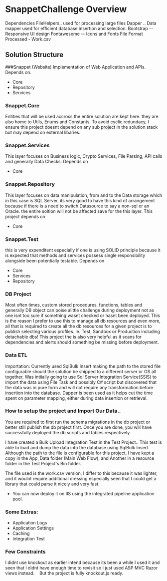 # SnappetChallenge Overview
Dependencies
FileHelpers.. used for processing large files 
Dapper .. Data mapper used for efficient database insertion and selection.
Bootstrap -- Responsive UI design
Fontawesome -- Icons and Fonts
File Format Processed - Work.csv

## Solution Structure

###Snappet (Website) 
Implementation of Web Application and  APIs. 
Depends on. 
* Core
* Repository 
* Services 

### Snappet.Core
Entities that will be used accross the entire solution are kept here.
they are also home to Utils, Enums and Constants. To avoid cyclic redundacy, I ensure this project doesnt depend on any sub project in the solution stack but may depend on external libaries.

### Snappet.Services
This layer focuses on Business logic, Crypto Services, File Parsing, API calls and generally Data Checks.
Depends on 
* Core 

### Snappet.Repository
This layer focuses on data manipulation, from and to the Data storage which in this case is SQL Server.
its very good to have this kind of arrangement because if there is a need to switch Datasource to say a non-sql or an Oracle.
the entire soltion will not be affected save for the this layer.
This project depends on 
* Core 

### Snappet.Test
this is very expenditent especially if one is using SOLID principle because it is expected that methods and services possess 
single responsibility alongside been potentially testable.
Depends on 
* Core 
* Services 
* Repository 

### DB Project
Most often times, custom stored procedures, functions, tables and generally DB object can poise alittle challenge during deployment
not as one isnt too sure if something wasnt checked or hasnt been deployed.
This is the reason I prefer to use this to manage all db resources and even more, all that is required to create all the db resources for a given
project is to publish selecting various profiles. ie. Test, Sandbox or Production including detachable dbs!
This project the is also very helpful as it scans for dependencies and alerts should something be missing before deployment.


### Data ETL 
Importation: Currently used SqlBulk Insert making the path to the stored file configurable should the
solution be shipped to a different server or OS all together.
Was intiially going to use Sql Server Integration Service(SSIS) to import the data using File Task and possibly C# script but 
discovered that the data was in pure form and will not require any transformation before insertion into the database.
Dapper is been used as it helps cut the time spent on parameter mapping, either during data insertion or retrieval.

### How to setup  the project and Import Our Data..
You are required to first run the schema migrations in the db project or better still publish the db project first.
Once you are done, you will have successfully deployed the db scripts and tables respectively.

I have created a Bulk Upload Integration Test in the Test Project.. 
This test is able to load and dump the data into the database using SqlBulk Insert.
Although the path to the file is configurable for this project, I have kept a copy in the App_Data folder (Main Web Flow),
and Another in a resource folder in the Test Project's Bin folder.

The file used is the work.csv version, I differ to this because it was lighter, and it woulnt require additional dressing especially
seen that I could get a library that could parse it nicely and very fast.
 
- You can now deploy it on IIS using the integrated pipeline application pool. 

### Some Extras:
- Application Logs
- Application Settings
- Caching
- Integration Test
 
### Few Constraints
 I didnt use knockout as earlier intend because its been a while I used it and seen that I didnt have enough time to revisit
 so I just used ASP MVC Razor views instead. 
  
  But the project is fully knockout.js ready. 

